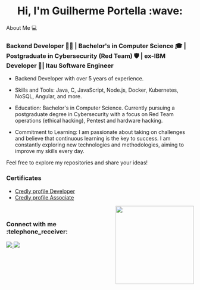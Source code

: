 <h1 align="center">Hi, I'm Guilherme Portella :wave: </h1>

About Me :computer:

<h3> Backend Developer 👨‍💻 | Bachelor's in Computer Science 🎓 | Postgraduate in Cybersecurity (Red Team) 🛡️ | ex-IBM Developer 💼| Itau Software Engineer
 </h3>

- Backend Developer with over 5 years of experience.

- Skills and Tools: Java, C, JavaScript, Node.js, Docker, Kubernetes, NoSQL, Angular, and more.

- Education: Bachelor's in Computer Science. Currently pursuing a postgraduate degree in Cybersecurity with a focus on Red Team operations (ethical hacking), Pentest and hardware hacking.

- Commitment to Learning: I am passionate about taking on challenges and believe that continuous learning is the key to success. I am constantly exploring new technologies and methodologies, aiming to improve my skills every day.

Feel free to explore my repositories and share your ideas!

### Certificates

- [Credly profile Developer](https://www.credly.com/users/guilherme-portella.02cb93c9/badges?sort=-state_updated_at&page=1)
- [Credly profile Associate](https://www.credly.com/users/guilherme-portella/badges)

</div>

 <img  src = "https://github-readme-stats.vercel.app/api/top-langs/?username=guilhermeportella&theme=dark&line)](https://github.com/guilhermeportella" height="210px" align = "right"/>

</br>

<h3 align="left">Connect with me :telephone_receiver: </h3> 
<p align="left">
 <a href="mailto:guilhermeportella2@gmail.com">
  <img src="https://img.shields.io/badge/-Guilherme Portella-c14438?style=flat-square&logo=Gmail&logoColor=white&link=mailto:guilhermeportella2@gmail.com"/>
 </a>
 <a href="https://www.linkedin.com/in/myprofileguilhermeportella/">
 <img src="https://img.shields.io/badge/-Guilherme Portella-blue?style=flat-square&logo=Linkedin&logoColor=white&link=https://www.linkedin.com/in/guilhermeportella-1997a008/" target="_blank"/>
</a>
</p>

